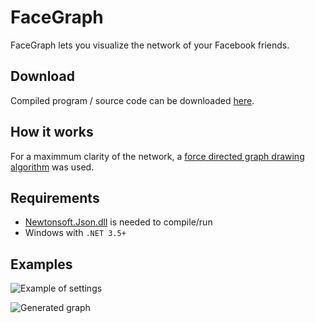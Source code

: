 FaceGraph
=========
FaceGraph lets you visualize the network of your Facebook friends.


Download
--------
Compiled program / source code can be downloaded [here](http://premun.kiba.cz/mff/FaceGraph/FaceGraph.zip).


How it works
------------
For a maximmum clarity of the network, a [force directed graph drawing algorithm](http://en.wikipedia.org/wiki/Force-directed_graph_drawing) was used.


Requirements
------------
* [Newtonsoft.Json.dll](http://json.codeplex.com/releases/view/74287) is needed to compile/run
* Windows with `.NET 3.5+`


Examples
--------
![Example of settings](https://raw.github.com/premun/FaceGraph/master/examples/GUI.png)

![Generated graph](https://raw.github.com/premun/FaceGraph/master/examples/Graph.png)
